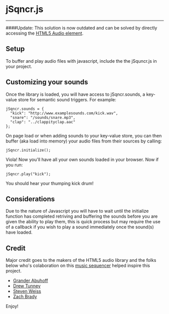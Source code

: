 # jSqncr.js
-----

####Update: This solution is now outdated and can be solved by directly accessing the [HTML5 Audio element](http://www.w3.org/TR/html/embedded-content-0.html#the-audio-element).

## Setup
To buffer and play audio files with javascript, include the the jSquncr.js in your project.
## Customizing your sounds
Once the library is loaded, you will have access to jSqncr.sounds, a key-value store for semantic sound triggers. For example:

    jSqncr.sounds = {
      "kick": "http://www.examplesounds.com/kick.wav",
      "snare": "/sounds/snare.mp3",
      "clap": "../clappityclap.aac"    
  	};

On page load or when adding sounds to your key-value store, you can then buffer (aka load into memory) your audio files from their sources by calling:

	jSqncr.initialize();

Viola! Now you'll have all your own sounds loaded in your browser. Now if you run:

	jSqncr.play("kick");

You should hear your thumping kick drum!
## Considerations
Due to the nature of Javascript you will have to wait until the initialize function has completed retriving and buffering the sounds before you are given the ability to play them, this is quick process but may require the use of a callback if you wish to play a sound immediately once the sound(s) have loaded.
## Credit
Major credit goes to the makers of the HTML5 audio library and the folks below who's colaboration on this [music sequencer](jSequencr.herokuapp.com) helped inspire this project.

* [Grander Abuhoff](http://github.com/cranbury)
* [Drew Tunney](http://github.com/drewtunney)
* [Steven Weiss](http://github.com/stevenaweiss)
* [Zach Brady](http://github.com/zzzbra)

Enjoy!

